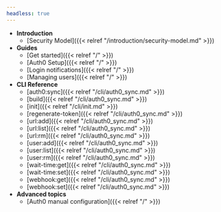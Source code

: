 ```yaml
---
headless: true
---
```


* **Introduction**
  * [Security Model]({{< relref "/introduction/security-model.md" >}})
* **Guides**
  * [Get started]({{< relref "/" >}})
  * [Auth0 Setup]({{< relref "/" >}})
  * [Login notifications]({{< relref "/" >}})
  * [Managing users]({{< relref "/" >}})
* **CLI Reference**
  * [auth0:sync]({{< relref "/cli/auth0_sync.md" >}})
  * [build]({{< relref "/cli/auth0_sync.md" >}})
  * [init]({{< relref "/cli/init.md" >}})
  * [regenerate-token]({{< relref "/cli/auth0_sync.md" >}})
  * [url:add]({{< relref "/cli/auth0_sync.md" >}})
  * [url:list]({{< relref "/cli/auth0_sync.md" >}})
  * [url:rm]({{< relref "/cli/auth0_sync.md" >}})
  * [user:add]({{< relref "/cli/auth0_sync.md" >}})
  * [user:list]({{< relref "/cli/auth0_sync.md" >}})
  * [user:rm]({{< relref "/cli/auth0_sync.md" >}})
  * [wait-time:get]({{< relref "/cli/auth0_sync.md" >}})
  * [wait-time:set]({{< relref "/cli/auth0_sync.md" >}})
  * [webhook:get]({{< relref "/cli/auth0_sync.md" >}})
  * [webhook:set]({{< relref "/cli/auth0_sync.md" >}})
* **Advanced topics**
  * [Auth0 manual configuration]({{< relref "/" >}})
